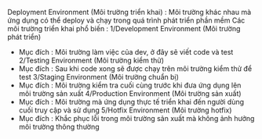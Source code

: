 Deployment Environment (Môi trường triển khai) : Môi trường khác nhau mà ứng dụng có thể deploy và chạy trong quá trình phát triển phần mềm 
Các môi trường triển khai phổ biến : 
1/Development Environment (Môi trường phát triển) 
- Mục đích : Môi trường làm việc của dev, ở đây sẽ viết code và test 
2/Testing Environment (Môi trường kiểm thử)
- Mục đích : Sau khi code xong sẽ được chạy trên môi trường kiểm thử để test
3/Staging Environment (Môi trường chuẩn bị)
- Mục đích : Môi trường kiểm tra cuối cùng trước khi đưa ứng dụng lên môi trường sản xuất 
4/Production Environment (Môi trường sản xuất) 
- Mục đích : Môi trường mà ứng dụng thực tế triển khai đến người dùng cuối truy cập và sử dụng 
5/Hotfix Environment (Môi trường hotfix) 
- Mục đích : Khắc phục lỗi trong môi trường sản xuất mà không ảnh hưởng môi trường thông thường

